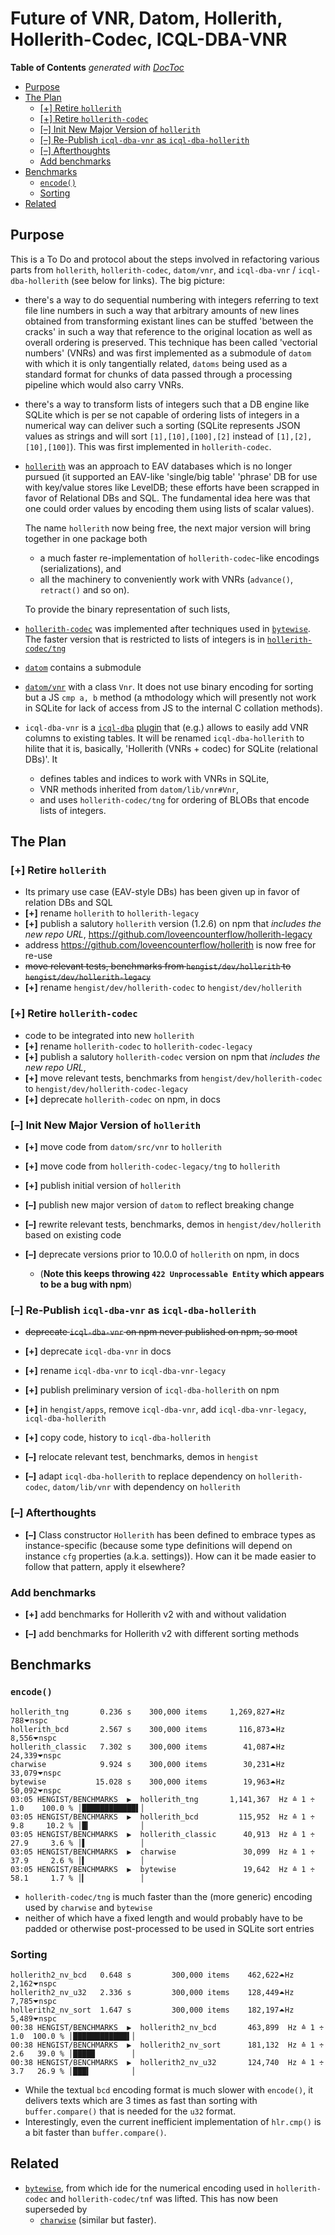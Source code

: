
# Future of VNR, Datom, Hollerith, Hollerith-Codec, ICQL-DBA-VNR



<!-- START doctoc generated TOC please keep comment here to allow auto update -->
<!-- DON'T EDIT THIS SECTION, INSTEAD RE-RUN doctoc TO UPDATE -->
**Table of Contents**  *generated with [DocToc](https://github.com/thlorenz/doctoc)*

- [Purpose](#purpose)
- [The Plan](#the-plan)
  - [[+] Retire `hollerith`](#-retire-hollerith)
  - [[+] Retire `hollerith-codec`](#-retire-hollerith-codec)
  - [[–] Init New Major Version of `hollerith`](#-init-new-major-version-of-hollerith)
  - [[–] Re-Publish `icql-dba-vnr` as `icql-dba-hollerith`](#-re-publish-icql-dba-vnr-as-icql-dba-hollerith)
  - [[–] Afterthoughts](#-afterthoughts)
  - [Add benchmarks](#add-benchmarks)
- [Benchmarks](#benchmarks)
  - [`encode()`](#encode)
  - [Sorting](#sorting)
- [Related](#related)

<!-- END doctoc generated TOC please keep comment here to allow auto update -->


## Purpose

This is a To Do and protocol about the steps involved in refactoring various parts from `hollerith`,
`hollerith-codec`, `datom/vnr`, and `icql-dba-vnr` / `icql-dba-hollerith` (see below for links). The big
picture:

* there's a way to do sequential numbering with integers referring to text file line numbers in such a way
  that arbitrary amounts of new lines obtained from transforming existant lines can be stuffed 'between the
  cracks' in such a way that reference to the original location as well as overall ordering is preserved.
  This technique has been called 'vectorial numbers' (VNRs) and was first implemented as a submodule of
  `datom` with which it is only tangentially related, `datoms` being used as a standard format for chunks of
  data passed through a processing pipeline which would also carry VNRs.

* there's a way to transform lists of integers such that a DB engine like SQLite which is per se not capable
  of ordering lists of integers in a numerical way can deliver such a sorting (SQLite represents JSON values
  as strings and will sort `[1],[10],[100],[2]` instead of `[1],[2],[10],[100]`). This was first implemented
  in `hollerith-codec`.

* [`hollerith`](https://github.com/loveencounterflow/hollerith) was an approach to EAV databases which is no
  longer pursued (it supported an EAV-like 'single/big table' 'phrase' DB for use with key/value stores like
  LevelDB; these efforts have been scrapped in favor of Relational DBs and SQL. The fundamental idea here
  was that one could order values by encoding them using lists of scalar values).

  The name `hollerith` now being free, the next major version will bring together in one package both
  * a much faster re-implementation of `hollerith-codec`-like encodings (serializations), and
  * all the machinery to conveniently work with VNRs (`advance()`, `retract()` and so on).

  To provide the binary representation of such lists,

* [`hollerith-codec`](https://github.com/loveencounterflow/hollerith-codec) was implemented after techniques
  used in [`bytewise`](https://github.com/deanlandolt/bytewise). The faster version that is restricted to
  lists of integers is in
  [`hollerith-codec/tng`](https://github.com/loveencounterflow/hollerith-codec/blob/master/src/tng.coffee)

* [`datom`](https://github.com/loveencounterflow/datom) contains a submodule

* [`datom/vnr`](https://github.com/loveencounterflow/datom/blob/master/src/vnr.coffee) with a class `Vnr`.
  It does not use binary encoding for sorting but a JS `cmp a, b` method (a mthodology which will
  presently not work in SQLite for lack of access from JS to the internal C collation methods).

* `icql-dba-vnr` is a [`icql-dba`](https://github.com/loveencounterflow/icql-dba)
  [plugin](https://github.com/loveencounterflow/icql-dba/blob/master/README-plugins.md) that (e.g.) allows
  to easily add VNR columns to existing tables. It will be renamed `icql-dba-hollerith` to hilite that it
  is, basically, 'Hollerith (VNRs + codec) for SQLite (relational DBs)'. It

  * defines tables and indices to work with VNRs in SQLite,
  * VNR methods inherited from `datom/lib/vnr#Vnr`,
  * and uses `hollerith-codec/tng` for ordering of BLOBs that encode lists of integers.

## The Plan

### [+] Retire `hollerith`

* Its primary use case (EAV-style DBs) has been given up in favor of relation DBs and SQL
* **[+]** rename `hollerith` to `hollerith-legacy`
* **[+]** publish a salutory `hollerith` version (1.2.6) on npm that *includes the new repo URL*,
  https://github.com/loveencounterflow/hollerith-legacy
* address https://github.com/loveencounterflow/hollerith is now free for re-use
* <del>move relevant tests, benchmarks from `hengist/dev/hollerith` to `hengist/dev/hollerith-legacy`</del>
* **[+]** rename `hengist/dev/hollerith-codec` to `hengist/dev/hollerith`

### [+] Retire `hollerith-codec`

* code to be integrated into new `hollerith`
* **[+]** rename `hollerith-codec` to `hollerith-codec-legacy`
* **[+]** publish a salutory `hollerith-codec` version on npm that *includes the new repo URL*,
* **[+]** move relevant tests, benchmarks from `hengist/dev/hollerith-codec` to `hengist/dev/hollerith-codec-legacy`
* **[+]** deprecate `hollerith-codec` on npm, in docs

### [–] Init New Major Version of `hollerith`

* **[+]** move code from `datom/src/vnr` to `hollerith`
* **[+]** move code from `hollerith-codec-legacy/tng` to `hollerith`
* **[+]** publish initial version of `hollerith`

* **[–]** publish new major version of `datom` to reflect breaking change
* **[–]** rewrite relevant tests, benchmarks, demos in `hengist/dev/hollerith` based on existing code
* **[–]** deprecate versions prior to 10.0.0 of `hollerith` on npm, in docs
  * (**Note this keeps throwing `422 Unprocessable Entity` which appears to be a bug with npm**)

### [–] Re-Publish `icql-dba-vnr` as `icql-dba-hollerith`

* <del>deprecate `icql-dba-vnr` on npm<del> never published on npm, so moot
* **[+]** deprecate `icql-dba-vnr` in docs
* **[+]** rename `icql-dba-vnr` to `icql-dba-vnr-legacy`
* **[+]** publish preliminary version of `icql-dba-hollerith` on npm
* **[+]** in `hengist/apps`, remove `icql-dba-vnr`, add `icql-dba-vnr-legacy`, `icql-dba-hollerith`
* **[+]** copy code, history to `icql-dba-hollerith`

* **[–]** relocate relevant test, benchmarks, demos in `hengist`
* **[–]** adapt `icql-dba-hollerith` to replace dependency on `hollerith-codec`, `datom/lib/vnr` with dependency
  on `hollerith`

### [–] Afterthoughts

* **[–]** Class constructor `Hollerith` has been defined to embrace types as instance-specific (because some
  type definitions will depend on instance `cfg` properties (a.k.a. settings)). How can it be made easier to
  follow that pattern, apply it elsewhere?

### Add benchmarks

* **[+]** add benchmarks for Hollerith v2 with and without validation

* **[–]** add benchmarks for Hollerith v2 with different sorting methods


## Benchmarks

### `encode()`

```
hollerith_tng       0.236 s    300,000 items     1,269,827⏶Hz             788⏷nspc
hollerith_bcd       2.567 s    300,000 items       116,873⏶Hz           8,556⏷nspc
hollerith_classic   7.302 s    300,000 items        41,087⏶Hz          24,339⏷nspc
charwise            9.924 s    300,000 items        30,231⏶Hz          33,079⏷nspc
bytewise           15.028 s    300,000 items        19,963⏶Hz          50,092⏷nspc
03:05 HENGIST/BENCHMARKS  ▶  hollerith_tng       1,141,367  Hz ≙ 1 ÷ 1.0    100.0 % │████████████▌│
03:05 HENGIST/BENCHMARKS  ▶  hollerith_bcd         115,952  Hz ≙ 1 ÷ 9.8     10.2 % │█▎           │
03:05 HENGIST/BENCHMARKS  ▶  hollerith_classic      40,913  Hz ≙ 1 ÷ 27.9     3.6 % │▌            │
03:05 HENGIST/BENCHMARKS  ▶  charwise               30,099  Hz ≙ 1 ÷ 37.9     2.6 % │▍            │
03:05 HENGIST/BENCHMARKS  ▶  bytewise               19,642  Hz ≙ 1 ÷ 58.1     1.7 % │▎            │
```


* `hollerith-codec/tng` is much faster than the (more generic) encoding used by `charwise` and `bytewise`
* neither of which have a fixed length and would probably have to be padded or otherwise post-processed to
  be used in SQLite sort entries

### Sorting

```
hollerith2_nv_bcd   0.648 s         300,000 items    462,622⏶Hz             2,162⏷nspc
hollerith2_nv_u32   2.336 s         300,000 items    128,449⏶Hz             7,785⏷nspc
hollerith2_nv_sort  1.647 s         300,000 items    182,197⏶Hz             5,489⏷nspc
00:38 HENGIST/BENCHMARKS  ▶  hollerith2_nv_bcd       463,899  Hz ≙ 1 ÷ 1.0  100.0 % │████████████▌│
00:38 HENGIST/BENCHMARKS  ▶  hollerith2_nv_sort      181,132  Hz ≙ 1 ÷ 2.6   39.0 % │████▉        │
00:38 HENGIST/BENCHMARKS  ▶  hollerith2_nv_u32       124,740  Hz ≙ 1 ÷ 3.7   26.9 % │███▍         │
```

* While the textual `bcd` encoding format is much slower with `encode()`, it delivers texts which are 3
  times as fast than sorting with `buffer.compare()` that is needed for the `u32` format.
* Interestingly, even the current inefficient implementation of `hlr.cmp()` is a bit faster than
  `buffer.compare()`.

## Related

* [`bytewise`](https://github.com/deanlandolt/bytewise), from which ide for the numerical encoding used in
  `hollerith-codec` and `hollerith-codec/tnf` was lifted. This has now been superseded by
  * [`charwise`](https://github.com/dominictarr/charwise) (similar but faster).




